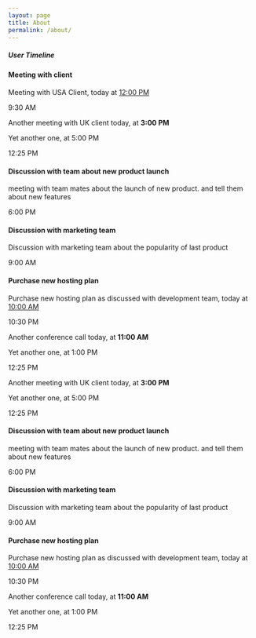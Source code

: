 ```yaml
---
layout: page
title: About
permalink: /about/
---
```

<div class="row d-flex justify-content-center mt-70 mb-70">
    <div class="col-md-6">
        <div class="main-card mb-3 card">
            <div class="card-body">
                <h5 class="card-title">User Timeline</h5>
                <div class="vertical-timeline vertical-timeline--animate vertical-timeline--one-column">
                    <div class="vertical-timeline-item vertical-timeline-element">
                        <div> <span class="vertical-timeline-element-icon bounce-in"> <i class="badge badge-dot badge-dot-xl badge-success"></i> </span>
                            <div class="vertical-timeline-element-content bounce-in">
                                <h4 class="timeline-title">Meeting with client</h4>
                                <p>Meeting with USA Client, today at <a href="javascript:void(0);" data-abc="true">12:00 PM</a></p> <span class="vertical-timeline-element-date">9:30 AM</span>
                            </div>
                        </div>
                    </div>
                    <div class="vertical-timeline-item vertical-timeline-element">
                        <div> <span class="vertical-timeline-element-icon bounce-in"> <i class="badge badge-dot badge-dot-xl badge-warning"> </i> </span>
                            <div class="vertical-timeline-element-content bounce-in">
                                <p>Another meeting with UK client today, at <b class="text-danger">3:00 PM</b></p>
                                <p>Yet another one, at <span class="text-success">5:00 PM</span></p> <span class="vertical-timeline-element-date">12:25 PM</span>
                            </div>
                        </div>
                    </div>
                    <div class="vertical-timeline-item vertical-timeline-element">
                        <div> <span class="vertical-timeline-element-icon bounce-in"> <i class="badge badge-dot badge-dot-xl badge-danger"> </i> </span>
                            <div class="vertical-timeline-element-content bounce-in">
                                <h4 class="timeline-title">Discussion with team about new product launch</h4>
                                <p>meeting with team mates about the launch of new product. and tell them about new features</p> <span class="vertical-timeline-element-date">6:00 PM</span>
                            </div>
                        </div>
                    </div>
                    <div class="vertical-timeline-item vertical-timeline-element">
                        <div> <span class="vertical-timeline-element-icon bounce-in"> <i class="badge badge-dot badge-dot-xl badge-primary"> </i> </span>
                            <div class="vertical-timeline-element-content bounce-in">
                                <h4 class="timeline-title text-success">Discussion with marketing team</h4>
                                <p>Discussion with marketing team about the popularity of last product</p> <span class="vertical-timeline-element-date">9:00 AM</span>
                            </div>
                        </div>
                    </div>
                    <div class="vertical-timeline-item vertical-timeline-element">
                        <div> <span class="vertical-timeline-element-icon bounce-in"> <i class="badge badge-dot badge-dot-xl badge-success"> </i> </span>
                            <div class="vertical-timeline-element-content bounce-in">
                                <h4 class="timeline-title">Purchase new hosting plan</h4>
                                <p>Purchase new hosting plan as discussed with development team, today at <a href="javascript:void(0);" data-abc="true">10:00 AM</a></p> <span class="vertical-timeline-element-date">10:30 PM</span>
                            </div>
                        </div>
                    </div>
                    <div class="vertical-timeline-item vertical-timeline-element">
                        <div> <span class="vertical-timeline-element-icon bounce-in"> <i class="badge badge-dot badge-dot-xl badge-warning"> </i> </span>
                            <div class="vertical-timeline-element-content bounce-in">
                                <p>Another conference call today, at <b class="text-danger">11:00 AM</b></p>
                                <p>Yet another one, at <span class="text-success">1:00 PM</span></p> <span class="vertical-timeline-element-date">12:25 PM</span>
                            </div>
                        </div>
                    </div>
                    <div class="vertical-timeline-item vertical-timeline-element">
                        <div> <span class="vertical-timeline-element-icon bounce-in"> <i class="badge badge-dot badge-dot-xl badge-warning"> </i> </span>
                            <div class="vertical-timeline-element-content bounce-in">
                                <p>Another meeting with UK client today, at <b class="text-danger">3:00 PM</b></p>
                                <p>Yet another one, at <span class="text-success">5:00 PM</span></p> <span class="vertical-timeline-element-date">12:25 PM</span>
                            </div>
                        </div>
                    </div>
                    <div class="vertical-timeline-item vertical-timeline-element">
                        <div> <span class="vertical-timeline-element-icon bounce-in"> <i class="badge badge-dot badge-dot-xl badge-danger"> </i> </span>
                            <div class="vertical-timeline-element-content bounce-in">
                                <h4 class="timeline-title">Discussion with team about new product launch</h4>
                                <p>meeting with team mates about the launch of new product. and tell them about new features</p> <span class="vertical-timeline-element-date">6:00 PM</span>
                            </div>
                        </div>
                    </div>
                    <div class="vertical-timeline-item vertical-timeline-element">
                        <div> <span class="vertical-timeline-element-icon bounce-in"> <i class="badge badge-dot badge-dot-xl badge-primary"> </i> </span>
                            <div class="vertical-timeline-element-content bounce-in">
                                <h4 class="timeline-title text-success">Discussion with marketing team</h4>
                                <p>Discussion with marketing team about the popularity of last product</p> <span class="vertical-timeline-element-date">9:00 AM</span>
                            </div>
                        </div>
                    </div>
                    <div class="vertical-timeline-item vertical-timeline-element">
                        <div> <span class="vertical-timeline-element-icon bounce-in"> <i class="badge badge-dot badge-dot-xl badge-success"> </i> </span>
                            <div class="vertical-timeline-element-content bounce-in">
                                <h4 class="timeline-title">Purchase new hosting plan</h4>
                                <p>Purchase new hosting plan as discussed with development team, today at <a href="javascript:void(0);" data-abc="true">10:00 AM</a></p> <span class="vertical-timeline-element-date">10:30 PM</span>
                            </div>
                        </div>
                    </div>
                    <div class="vertical-timeline-item vertical-timeline-element">
                        <div> <span class="vertical-timeline-element-icon bounce-in"> <i class="badge badge-dot badge-dot-xl badge-warning"> </i> </span>
                            <div class="vertical-timeline-element-content bounce-in">
                                <p>Another conference call today, at <b class="text-danger">11:00 AM</b></p>
                                <p>Yet another one, at <span class="text-success">1:00 PM</span></p> <span class="vertical-timeline-element-date">12:25 PM</span>
                            </div>
                        </div>
                    </div>
                </div>
            </div>
        </div>
    </div>
</div>
